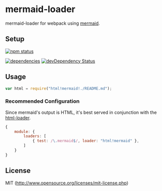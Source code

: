 mermaid-loader
===============

mermaid-loader for webpack using [mermaid](https://github.com/knsv/mermaid).


## Setup

[![npm status](https://nodei.co/npm/mermaid-loader.svg?downloads=true&stars=true)](https://npmjs.org/package/mermaid-loader)

[![dependencies](https://david-dm.org/popul/mermaid-loader.svg)](http://david-dm.org/popul/mermaid-loader)
[![devDependency Status](https://david-dm.org/popul/mermaid-loader/dev-status.svg)](https://david-dm.org/popul/mermaid-loader#info=devDependencies)

## Usage 

```javascript
var html = require("html!mermaid!./README.md");
```

### Recommended Configuration

Since mermaid's output is HTML, it's best served in conjunction with the [html-loader](https://github.com/webpack/html-loader). 

```javascript
{
    module: {
        loaders: [
            { test: /\.mermaid$/, loader: "html!mermaid" },
        ]
    }
}
```

## License

MIT (http://www.opensource.org/licenses/mit-license.php)
